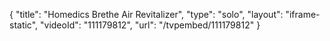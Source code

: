 {
    "title": "Homedics Brethe Air Revitalizer",
    "type": "solo",
    "layout": "iframe-static",
    "videoId": "111179812",
    "url": "\/tvpembed\/111179812"
}